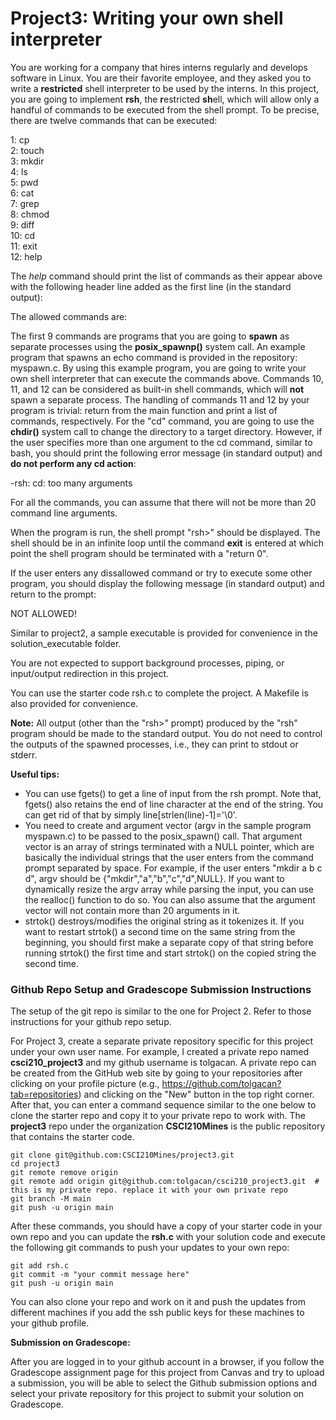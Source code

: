 # Project3: Writing your own shell interpreter

You are working for a company that hires interns regularly and develops software in Linux. You are their favorite employee, and they asked you to write a **restricted** shell interpreter to be used by the interns. In this project, you are going to implement **rsh**, the **r**estricted **sh**ell, which will allow only a handful of commands to be executed from the shell prompt. To be precise, there are twelve commands that can be executed:

1: cp  
2: touch  
3: mkdir  
4: ls  
5: pwd  
6: cat  
7: grep  
8: chmod  
9: diff  
10: cd  
11: exit  
12: help  

The *help* command should print the list of commands as their appear above with the following header line added as the first line (in the standard output):

The allowed commands are:

The first 9 commands are programs that you are going to **spawn** as separate processes using the **posix_spawnp()** system call. An example program that spawns an echo command is provided in the repository: myspawn.c. By using this example program, you are going to write your own shell interpreter that can execute the commands above. Commands 10, 11, and 12 can be considered as built-in shell commands, which will **not** spawn a separate process. The handling of commands 11 and 12 by your program is trivial: return from the main function and print a list of commands, respectively. For the "cd" command, you are going to use the **chdir()** system call to change the directory to a target directory. However, if the user specifies more than one argument to the cd command, similar to bash, you should print the following error message (in standard output) and **do not perform any cd action**:

-rsh: cd: too many arguments

For all the commands, you can assume that there will not be more than 20 command line arguments.

When the program is run, the shell prompt "rsh>" should be displayed. The shell should be in an infinite loop until the command **exit** is entered at which point the shell program should be terminated with a "return 0".

If the user enters any dissallowed command or try to execute some other program, you should display the following message (in standard output) and return to the prompt:

NOT ALLOWED!

Similar to project2, a sample executable is provided for convenience in the solution_executable folder.

You are not expected to support background processes, piping, or input/output redirection in this project.

You can use the starter code rsh.c to complete the project. A Makefile is also provided for convenience.

**Note:** All output (other than the "rsh>" prompt) produced by the "rsh" program should be made to the standard output. You do not need to control the outputs of the spawned processes, i.e., they can print to stdout or stderr.

**Useful tips:**
 - You can use fgets() to get a line of input from the rsh prompt. Note that, fgets() also retains the end of line character at the end of the string. You can get rid of that by simply line[strlen(line)-1]='\0'.
 - You need to create and argument vector (argv in the sample program myspawn.c) to be passed to the posix_spawn() call. That argument vector is an array of strings terminated with a NULL pointer, which are basically the individual strings that the user enters from the command prompt separated by space. For example, if the user enters "mkdir a b c d", argv should be {"mkdir","a","b","c","d",NULL}. If you want to dynamically resize the argv array while parsing the input, you can use the realloc() function to do so. You can also assume that the argument vector will not contain more than 20 arguments in it.
 - strtok() destroys/modifies the original string as it tokenizes it. If you want to restart strtok() a second time on the same string from the beginning, you should first make a separate copy of that string before running strtok() the first time and start strtok() on the copied string the second time.

### Github Repo Setup and Gradescope Submission Instructions

The setup of the git repo is similar to the one for Project 2. Refer to those instructions for your github repo setup.

For Project 3, create a separate private repository specific for this project under your own user name. For example, I created a private repo named **csci210_project3** and my github username is tolgacan. A private repo can be created from the GitHub web site by going to your repositories after clicking on your profile picture (e.g., https://github.com/tolgacan?tab=repositories) and clicking on the "New" button in the top right corner. After that, you can enter a command sequence similar to the one below to clone the starter repo and copy it to your private repo to work with. The **project3** repo under the organization **CSCI210Mines** is the public repository that contains the starter code.

```
git clone git@github.com:CSCI210Mines/project3.git
cd project3
git remote remove origin
git remote add origin git@github.com:tolgacan/csci210_project3.git  # this is my private repo. replace it with your own private repo
git branch -M main
git push -u origin main
```

After these commands, you should have a copy of your starter code in your own repo and you can update the **rsh.c** with your solution code and execute the following git commands to push your updates to your own repo:

```
git add rsh.c
git commit -m "your commit message here"
git push -u origin main
```

You can also clone your repo and work on it and push the updates from different machines if you add the ssh public keys for these machines to your github profile.

**Submission on Gradescope:**

After you are logged in to your github account in a browser, if you follow the Gradescope assignment page for this project from Canvas and try to upload a submission, you will be able to select the Github submission options and select your private repository for this project to submit your solution on Gradescope.
